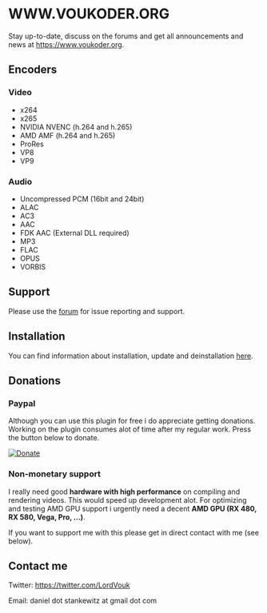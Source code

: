 # WWW.VOUKODER.ORG
Stay up-to-date, discuss on the forums and get all announcements and news at https://www.voukoder.org.

## Encoders
### Video
- x264
- x265
- NVIDIA NVENC (h.264 and h.265)
- AMD AMF (h.264 and h.265)
- ProRes
- VP8
- VP9
### Audio
- Uncompressed PCM (16bit and 24bit)
- ALAC
- AC3
- AAC
- FDK AAC (External DLL required)
- MP3
- FLAC
- OPUS
- VORBIS

## Support
Please use the [forum](https://www.voukoder.org/forum) for issue reporting and support.

## Installation
You can find information about installation, update and deinstallation [here](https://www.voukoder.org/article/4-installation-updates-and-deinstallation/).

## Donations
### Paypal
Although you can use this plugin for free i do appreciate getting donations. Working on the plugin consumes alot of time after my regular work. Press the button below to donate.

[![Donate](https://www.paypalobjects.com/en_US/i/btn/btn_donate_LG.gif)](https://www.paypal.me/voukoder)

### Non-monetary support
I really need good **hardware with high performance** on compiling and rendering videos. This would speed up development alot. For optimizing and testing AMD GPU support i urgently need a decent **AMD GPU (RX 480, RX 580, Vega, Pro, ...)**.

If you want to support me with this please get in direct contact with me (see below).

## Contact me ##
Twitter: https://twitter.com/LordVouk

Email: daniel dot stankewitz at gmail dot com
